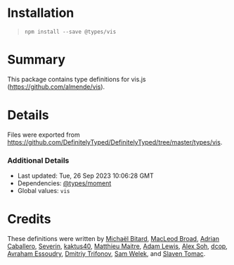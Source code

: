 # Installation
> `npm install --save @types/vis`

# Summary
This package contains type definitions for vis.js (https://github.com/almende/vis).

# Details
Files were exported from https://github.com/DefinitelyTyped/DefinitelyTyped/tree/master/types/vis.

### Additional Details
 * Last updated: Tue, 26 Sep 2023 10:06:28 GMT
 * Dependencies: [@types/moment](https://npmjs.com/package/@types/moment)
 * Global values: `vis`

# Credits
These definitions were written by [Michaël Bitard](https://github.com/MichaelBitard), [MacLeod Broad](https://github.com/macleodbroad-wf), [Adrian Caballero](https://github.com/adripanico), [Severin](https://github.com/seveves), [kaktus40](https://github.com/kaktus40), [Matthieu Maitre](https://github.com/mmaitre314), [Adam Lewis](https://github.com/supercargo), [Alex Soh](https://github.com/takato1314), [dcop](https://github.com/dcop), [Avraham Essoudry](https://github.com/avrahamcool), [Dmitriy Trifonov](https://github.com/divideby), [Sam Welek](https://github.com/tiberiushunter), and [Slaven Tomac](https://github.com/slavede).
